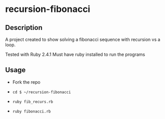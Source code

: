 # recursion-fibonacci

## Description

A project created to show solving a fibonacci sequence
with recursion vs a loop.

Tested with Ruby 2.4.1
Must have ruby installed to run the programs

## Usage

* Fork the repo
*     cd $ ~/recursion-fibonacci
*     ruby fib_recurs.rb
*     ruby fibonacci.rb